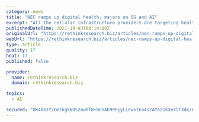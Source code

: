 ```yaml
---
category: news
title: "NEC ramps up digital health, majors on 5G and AI"
excerpt: "All the cellular infrastructure providers are targeting healthcare as one of the leading verticals both for public 5G services and private networks. NEC, a smaller player in the RAN equipment market,"
publishedDateTime: 2021-10-03T08:14:00Z
originalUrl: "https://rethinkresearch.biz/articles/nec-ramps-up-digital-health-majors-on-5g-and-ai/"
webUrl: "https://rethinkresearch.biz/articles/nec-ramps-up-digital-health-majors-on-5g-and-ai/"
type: article
quality: 17
heat: 17
published: false

provider:
  name: rethinkresearch.biz
  domain: rethinkresearch.biz

topics:
  - AI

secured: "OK4bbIY/OmzkgkN052mwhf8+bEnAb9PPjyLLFwxteo4s7AYoz1kXm7lT3dk/6AIC7csWjXdtn0+yp+Ys26Zkvm+np8RT5Z6efajISGc4hLE+loky+/bggnACRA7ThwWPCs3Uj3w3oJN8CeTpcFpBsj7s4NPJ0/U9zh1VG0xibPc4RrT4yWf19xFXtzb140kasY+l/P1lVx7pHoadHHN+b4UUYgAaKa5msy7OwYqiTAVnz3EUMsBf2gO1TlK9eQJ0leXF0bEKiRu6nHA58leXd4PrLGF3cMfwlpufXxroTUEC0vaYqjATedROzyY6R+TtANzve6Pl218yr15SBMt350+vSf4Ma3vebcsgiuI3Lt4=;CY3tPZjBTqC9aSZo04BAgw=="
---
```


